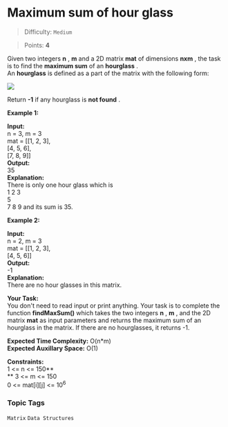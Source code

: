 # Maximum sum of hour glass

> Difficulty: `Medium`

> Points: **4**

Given two integers **n** , **m**  and a 2D matrix **mat**  of dimensions **nxm** , the task is to find the **maximum sum**  of an **hourglass** .<br />An **hourglass**  is defined as a part of the matrix with the following form:

![](https://media.geeksforgeeks.org/img-practice/prod/addEditProblem/705187/Web/Other/blobid1_1710860182.png)

Return **-1**  if any hourglass is **not found** .

**Example 1:**

**Input:** <br /> n = 3, m = 3<br /> mat = [[1, 2, 3],<br /> [4, 5, 6],<br /> [7, 8, 9]]<br /> **Output:** <br /> 35<br /> **Explanation:** <br /> There is only one hour glass which is<br /> 1 2 3<br /> 5<br /> 7 8 9 and its sum is 35.

**Example 2:**

**Input:** <br /> n = 2, m = 3<br /> mat = [[1, 2, 3],<br /> [4, 5, 6]]<br /> **Output:** <br /> -1<br /> **Explanation:** <br /> There are no hour glasses in this matrix.

**Your Task:** <br />You don't need to read input or print anything. Your task is to complete the function **findMaxSum()**  which takes the two integers **n** , **m** , and the 2D matrix **mat**  as input parameters and returns the maximum sum of an hourglass in the matrix. If there are no hourglasses, it returns -1.

**Expected Time Complexity:** O(n\*m)<br />**Expected Auxillary Space:** O(1)

**Constraints:<br />** 1 <= n <= 150**<br />** 3 <= m <= 150<br />0 <= mat[i][j] <= 10<sup>6</sup>

### Topic Tags
`Matrix`  `Data Structures`
